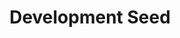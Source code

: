 ---
title: Development Seed
website: http://developmentseed.org
image: development-seed-flat-neg.svg
group: Lead Sponsor
---